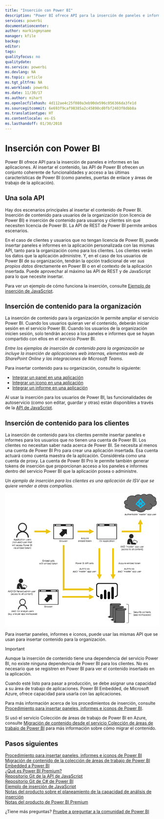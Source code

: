 ```yaml
---
title: "Inserción con Power BI"
description: "Power BI ofrece API para la inserción de paneles e informes en las aplicaciones."
services: powerbi
documentationcenter: 
author: markingmyname
manager: kfile
backup: 
editor: 
tags: 
qualityfocus: no
qualitydate: 
ms.service: powerbi
ms.devlang: NA
ms.topic: article
ms.tgt_pltfrm: NA
ms.workload: powerbi
ms.date: 11/30/17
ms.author: mihart
ms.openlocfilehash: 4d112ae4c25f080a3eb90de596c056366da3fe1d
ms.sourcegitcommit: 6e693f9caf98385a2c45890cd0fbf2403f0dbb8a
ms.translationtype: HT
ms.contentlocale: es-ES
ms.lasthandoff: 01/30/2018
---
```

# <a name="embedding-with-power-bi"></a>Inserción con Power BI
Power BI ofrece API para la inserción de paneles e informes en las aplicaciones. Al insertar el contenido, las API de Power BI ofrecen un conjunto coherente de funcionalidades y acceso a las últimas características de Power BI (como paneles, puertas de enlace y áreas de trabajo de la aplicación).

## <a name="a-single-api"></a>Una sola API
Hay dos escenarios principales al insertar el contenido de Power BI.  Inserción de contenido para usuarios de la organización (con licencia de Power BI) e inserción de contenido para usuarios y clientes sin que necesiten licencia de Power BI. La API de REST de Power BI permite ambos escenarios. 

En el caso de clientes y usuarios que no tengan licencia de Power BI, puede insertar paneles e informes en la aplicación personalizada con las mismas API, tanto para la organización como para los clientes. Los clientes verán los datos que la aplicación administre. Y, en el caso de los usuarios de Power BI de su organización, tendrán la opción tradicional de ver *sus propios datos* directamente en Power BI o en el contexto de la aplicación insertada. Puede aprovechar al máximo las API de REST y de JavaScript para lo que necesite insertar.

Para ver un ejemplo de cómo funciona la inserción, consulte [Ejemplo de inserción de JavaScript](https://microsoft.github.io/PowerBI-JavaScript/demo/).

## <a name="embedding-for-your-organization"></a>Inserción de contenido para la organización
La inserción de contenido para la organización le permite ampliar el servicio Power BI. Cuando los usuarios quieran ver el contenido, deberán iniciar sesión en el servicio Power BI. Cuando los usuarios de la organización inicien sesión, solo tendrán acceso a los paneles e informes que se hayan compartido con ellos en el servicio Power BI. 

*Entre los ejemplos de inserción de contenido para la organización se incluye la inserción de aplicaciones web internas, elementos web de SharePoint Online y las integraciones de Microsoft Teams.*

Para insertar contenido para su organización, consulte lo siguiente:

* [Integrar un panel en una aplicación](integrate-dashboard.md)
* [Integrar un icono en una aplicación](integrate-tile.md)
* [Integrar un informe en una aplicación](integrate-report.md)

Al usar la inserción para los usuarios de Power BI, las funcionalidades de autoservicio (como son editar, guardar y otras) están disponibles a través de la [API de JavaScript](https://github.com/Microsoft/PowerBI-JavaScript).

## <a name="embedding-for-your-customers"></a>Inserción de contenido para los clientes
La inserción de contenido para los clientes permite insertar paneles e informes para los usuarios que no tienen una cuenta de Power BI. Los clientes no necesitan saber nada acerca de Power BI. Se necesita al menos una cuenta de Power BI Pro para crear una aplicación insertada. Esa cuenta actuará como cuenta maestra de la aplicación. Considérela como una cuenta de proxy. La cuenta de Power BI Pro le permite también generar tokens de inserción que proporcionan acceso a los paneles e informes dentro del servicio Power BI que la aplicación posea o administre. 

*Un ejemplo de inserción para los clientes es una aplicación de ISV que se quiere vender a otras compañías.*

![Flujo de inserción para insertar contenido para los clientes](media/embedding/powerbi-embed-flow.png)

Para insertar paneles, informes e iconos, puede usar las mismas API que se usan para insertar contenido para la organización.

> [!IMPORTANT]
> Aunque la inserción de contenido tiene una dependencia del servicio Power BI, no existe ninguna dependencia de Power BI para los clientes. No es necesario que se registren en Power BI para ver el contenido insertado en la aplicación.
> 
> 

Cuando esté listo para pasar a producción, se debe asignar una capacidad a su área de trabajo de aplicaciones. Power BI Embedded, de Microsoft Azure, ofrece capacidad para usarla con las aplicaciones.

Para más información acerca de los procedimientos de inserción, consulte [Procedimiento para insertar paneles, informes e iconos de Power BI](embedding-content.md).

Si usó el servicio Colección de áreas de trabajo de Power BI en Azure, consulte [Migración de contenido desde el servicio Colección de áreas de trabajo de Power BI](migrate-from-powerbi-embedded.md) para más información sobre cómo migrar el contenido.

## <a name="next-steps"></a>Pasos siguientes
[Procedimiento para insertar paneles, informes e iconos de Power BI](embedding-content.md)  
[Migración de contenido de la colección de áreas de trabajo de Power BI Embedded a Power BI](migrate-from-powerbi-embedded.md)  
[¿Qué es Power BI Premium?](../service-premium.md)  
[Repositorio Git de la API de JavaScript](https://github.com/Microsoft/PowerBI-JavaScript)  
[Repositorio Git de C# de Power BI](https://github.com/Microsoft/PowerBI-CSharp)  
[Ejemplo de inserción de JavaScript](https://microsoft.github.io/PowerBI-JavaScript/demo/)  
[Notas del producto sobre el planeamiento de la capacidad de análisis de inserción](https://aka.ms/pbiewhitepaper)  
[Notas del producto de Power BI Premium](https://aka.ms/pbipremiumwhitepaper)  

¿Tiene más preguntas? [Pruebe a preguntar a la comunidad de Power BI](http://community.powerbi.com/)

